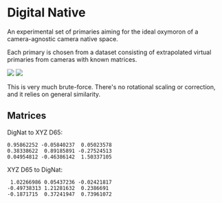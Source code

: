 # Digital Native

An experimental set of primaries aiming for the ideal oxymoron of a camera-agnostic camera native space.

Each primary is chosen from a dataset consisting of extrapolated virtual primaries from cameras with known matrices.

![](https://user-images.githubusercontent.com/66244111/277140183-9dae451c-0de9-46c7-b88e-b6be8da7a542.png)
![](https://user-images.githubusercontent.com/66244111/277839781-3b2a9a0d-723e-42ad-b3fb-b6d64663b5c5.png)

This is very much brute-force. There's no rotational scaling or correction, and it relies on general similarity.

## Matrices

DigNat to XYZ D65:

```
0.95862252 -0.05840237  0.05023578
0.38338622  0.89185891 -0.27524513
0.04954812 -0.46386142  1.50337105
```

XYZ D65 to DigNat:

```
 1.02266986 0.05437236 -0.02421817
-0.49738313 1.21281632  0.2386691 
-0.1871715  0.37241947  0.73961072
```
